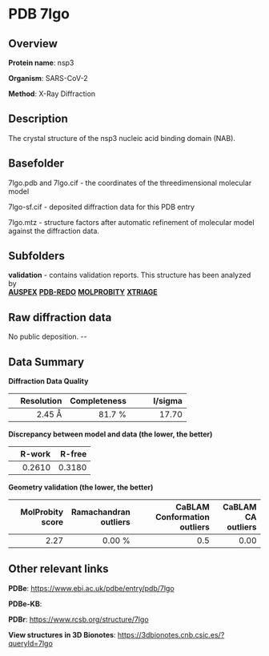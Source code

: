 # PDB 7lgo

## Overview

**Protein name**: nsp3

**Organism**: SARS-CoV-2

**Method**: X-Ray Diffraction

## Description

The crystal structure of the nsp3 nucleic acid binding domain (NAB).

## Basefolder

7lgo.pdb and 7lgo.cif - the coordinates of the threedimensional molecular model

7lgo-sf.cif - deposited diffraction data for this PDB entry

7lgo.mtz - structure factors after automatic refinement of molecular model against the diffraction data.

## Subfolders





**validation** - contains validation reports. This structure has been analyzed by <br>[**AUSPEX**](https://github.com/thorn-lab/coronavirus_structural_task_force/tree/master/pdb/nsp3/SARS-CoV-2/7lgo/validation/auspex) [**PDB-REDO**](https://github.com/thorn-lab/coronavirus_structural_task_force/tree/master/pdb/nsp3/SARS-CoV-2/7lgo/validation/pdb-redo) [**MOLPROBITY**](https://github.com/thorn-lab/coronavirus_structural_task_force/tree/master/pdb/nsp3/SARS-CoV-2/7lgo/validation/molprobity) [**XTRIAGE**](https://github.com/thorn-lab/coronavirus_structural_task_force/blob/master/pdb/nsp3/SARS-CoV-2/7lgo/validation/Xtriage_output.log)   



## Raw diffraction data

No public deposition. --<br> 

## Data Summary
**Diffraction Data Quality**

|   | Resolution | Completeness| I/sigma |
|---|-------------:|----------------:|--------------:|
|   |2.45 Å|81.7  %|<img width=50/>17.70|

**Discrepancy between model and data (the lower, the better)**

|   | **R-work**| **R-free**   
|---|-------------:|----------------:|           
||  0.2610|  0.3180|

**Geometry validation (the lower, the better)**

|   |**MolProbity<br>score**| **Ramachandran<br>outliers** | **CaBLAM<br>Conformation outliers** | **CaBLAM<br>CA outliers** |
|---|-------------:|----------------:|----------------:|----------------:|
||  2.27|  0.00 %|0.5|0.00|

 

 



## Other relevant links 
**PDBe**:  https://www.ebi.ac.uk/pdbe/entry/pdb/7lgo

**PDBe-KB**:  
 
**PDBr**: https://www.rcsb.org/structure/7lgo 

**View structures in 3D Bionotes**: https://3dbionotes.cnb.csic.es/?queryId=7lgo

